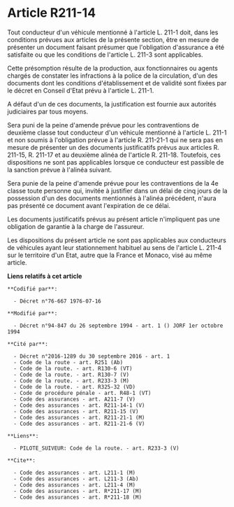 # Article R211-14

Tout conducteur d'un véhicule mentionné à l'article L. 211-1 doit, dans les conditions prévues aux articles de la présente
section, être en mesure de présenter un document faisant présumer que l'obligation d'assurance a été satisfaite ou que les
conditions de l'article L. 211-3 sont applicables.

Cette présomption résulte de la production, aux fonctionnaires ou agents chargés de constater les infractions à la police de
la circulation, d'un des documents dont les conditions d'établissement et de validité sont fixées par le décret en Conseil
d'Etat prévu à l'article L. 211-1.

A défaut d'un de ces documents, la justification est fournie aux autorités judiciaires par tous moyens.

Sera puni de la peine d'amende prévue pour les contraventions de deuxième classe tout conducteur d'un véhicule mentionné à
l'article L. 211-1 et non soumis à l'obligation prévue à l'article R. 211-21-1 qui ne sera pas en mesure de présenter un des
documents justificatifs prévus aux articles R. 211-15, R. 211-17 et au deuxième alinéa de l'article R. 211-18. Toutefois, ces
dispositions ne sont pas applicables lorsque ce conducteur est passible de la sanction prévue à l'alinéa suivant.

Sera punie de la peine d'amende prévue pour les contraventions de la 4e classe toute personne qui, invitée à justifier dans
un délai de cinq jours de la possession d'un des documents mentionnés à l'alinéa précédent, n'aura pas présenté ce document
avant l'expiration de ce délai.

Les documents justificatifs prévus au présent article n'impliquent pas une obligation de garantie à la charge de l'assureur.

Les dispositions du présent article ne sont pas applicables aux conducteurs de véhicules ayant leur stationnement habituel au
sens de l'article L. 211-4 sur le territoire d'un Etat, autre que la France et Monaco, visé au même article.

**Liens relatifs à cet article**

	**Codifié par**:

	  - Décret n°76-667 1976-07-16

	**Modifié par**:

	  - Décret n°94-847 du 26 septembre 1994 - art. 1 () JORF 1er octobre 1994

	**Cité par**:

	  - Décret n°2016-1289 du 30 septembre 2016 - art. 1
	  - Code de la route - art. R251 (Ab)
	  - Code de la route. - art. R130-6 (VT)
	  - Code de la route. - art. R130-7 (V)
	  - Code de la route. - art. R233-3 (M)
	  - Code de la route. - art. R325-32 (VD)
	  - Code de procédure pénale - art. R48-1 (VT)
	  - Code des assurances - art. A211-7 (V)
	  - Code des assurances - art. R211-14-1 (V)
	  - Code des assurances - art. R211-15 (V)
	  - Code des assurances - art. R211-21-1 (M)
	  - Code des assurances - art. R211-21-6 (V)

	**Liens**:

	  - PILOTE_SUIVEUR: Code de la route. - art. R233-3 (V)

	**Cite**:

	  - Code des assurances - art. L211-1 (M)
	  - Code des assurances - art. L211-3 (Ab)
	  - Code des assurances - art. L211-4 (M)
	  - Code des assurances - art. R*211-17 (M)
	  - Code des assurances - art. R*211-18 (M)
